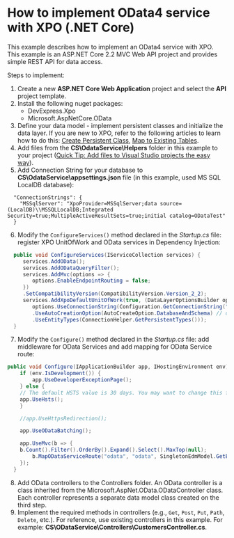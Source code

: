 How to implement OData4 service with XPO (.NET Core)
========================================

This example describes how to implement an OData4 service with XPO. This example is an ASP.NET Core 2.2 MVC Web API project and provides simple REST API for data access.

Steps to implement:

1. Create a new **ASP.NET Core Web Application** project and select the **API** project template.
2. Install the following nuget packages:
	* DevExpress.Xpo
	* Microsoft.AspNetCore.OData
3. Define your data model - implement persistent classes and initialize the data layer. If you are new to XPO, refer to the following articles to learn how to do this: [Create Persistent Class](https://docs.devexpress.com/CoreLibraries/2256/devexpress-orm-tool/getting-started/tutorial-1-your-first-data-aware-application-with-xpo), [Map to Existing Tables](https://docs.devexpress.com/CoreLibraries/3264/devexpress-orm-tool/concepts/basics-of-creating-persistent-objects-for-existing-data-tables).
4. Add files from the **CS\OdataService\Helpers** folder in this example to your project ([Quick Tip: Add files to Visual Studio projects the easy way](https://blogs.msdn.microsoft.com/davidklinems/2007/12/18/quick-tip-add-files-to-visual-studio-projects-the-easy-way/)).
5. Add Connection String for your database to **CS\OdataService\appsettings.json** file (in this example, used MS SQL LocalDB database):

```
  "ConnectionStrings": {
    "MSSqlServer": "XpoProvider=MSSqlServer;data source=(LocalDB)\\MSSQLLocalDB;Integrated Security=true;MultipleActiveResultSets=true;initial catalog=ODataTest"
  }
```
 
6. Modify the `ConfigureServices()` method declared in the *Startup.cs* file: register XPO UnitOfWork and OData services in Dependency Injection:

```cs
  public void ConfigureServices(IServiceCollection services) {
     services.AddOData();
     services.AddODataQueryFilter();
     services.AddMvc(options => {
        options.EnableEndpointRouting = false;
     })
     .SetCompatibilityVersion(CompatibilityVersion.Version_2_2);
     services.AddXpoDefaultUnitOfWork(true, (DataLayerOptionsBuilder options) =>
        options.UseConnectionString(Configuration.GetConnectionString("MSSqlServer"))
        .UseAutoCreationOption(AutoCreateOption.DatabaseAndSchema) // debug only
        .UseEntityTypes(ConnectionHelper.GetPersistentTypes()));
  }
```

7. Modify the `Configure()` method declared in the *Startup.cs* file: add middleware for OData Services and add mapping for OData Service route:

```cs
public void Configure(IApplicationBuilder app, IHostingEnvironment env) {
    if (env.IsDevelopment()) {
    	app.UseDeveloperExceptionPage();
    } else {
	// The default HSTS value is 30 days. You may want to change this for production scenarios, see https://aka.ms/aspnetcore-hsts.
	app.UseHsts();
    }

    //app.UseHttpsRedirection();

    app.UseODataBatching();

    app.UseMvc(b => { 
	b.Count().Filter().OrderBy().Expand().Select().MaxTop(null);
        b.MapODataServiceRoute("odata", "odata", SingletonEdmModel.GetEdmModel(), new DefaultODataBatchHandler());
    });
  }
```
   
8. Add OData controllers to the Controllers folder. An OData controller is a class inherited from the Microsoft.AspNet.OData.ODataController class. Each controller represents a separate data model class created on the third step.
9. Implement the required methods in controllers (e.g., `Get`, `Post`, `Put`, `Path`, `Delete`, etc.). For reference, use existing controllers in this example. For example: **CS\ODataService\Controllers\CustomersController.cs**.
